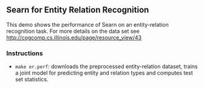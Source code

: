 Searn for Entity Relation Recognition
-------------------------------------

This demo shows the performance of Searn on an entity-relation recognition task. For more details on the data set see 
http://cogcomp.cs.illinois.edu/page/resource_view/43

### Instructions ###

- `make er.perf`: 
	downloads the preprocessed entity-relation dataset, trains a joint model for predicting entity and relation types and computes test set statistics.

